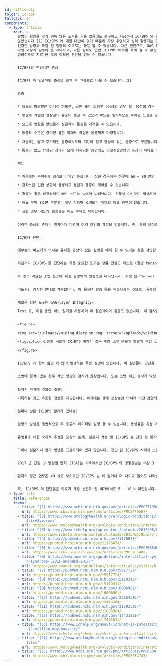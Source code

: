 ```yaml
---
id: difficulty
folder: ic-bps
fallback: en
components:
  - type: article
    text: >-
      발병의 원인을 찾기 위해 많은 노력을 기울 였음에도 불구하고 지금까지 IC/BPS 와 연관 될 수 있는 것은 아무것도 발견되지
      않았습니다.[1] IC/BPS 에 대한 대안이 없기 때문에 가장 유명하고 널리 활용되는 영상법만으로는 정확한 진단을 할 수 없습니다.
      건강한 방광과 파열 된 방광의 이미지는 동일 할 수 있습니다. 다른 한편으로, GAG 층의 부족은 다른 질병을 일으킬 수도 있습니다.
      악성 과정과 감염의 을 제외하고, 다른 상태로 인한 IC/PBS 여부를 배제 할 수 없습니다. 따라서 때로는 IC/BPS 를
      성공적으로 치료 한 후에 정확한 진단을 받을 수 있습니다.


      IC/BPS의 전형적인 증상


      IC/BPS 의 일반적인 증상은 크게 두 그룹으로 나눌 수 있습니다.[2]


      통증


      * 요도와 방광뿐만 아니라 하복부, 골반 또는 회음부 (여성의 경우 질, 남성의 경우 음낭 및 음경)에 통증의 영향을 받을 수 있습니다.

      * 방광에 격렬한 팽창감의 통증이 생길 수 있으며 배뇨는 일시적으로 이러한 느낌을 감소 시킬 수 있습니다.

      * 요도에 영향을 받았을시 성관계시 통증을 가져올 수 있습니다.

      * 통증의 수준은 경미한 불편 함에서 극심한 통증까지 다양합니다.

      * 처음에는 짧고 주기적인 통증에서부터 기간이 길고 증상이 없는 통증으로 구분됩니다. IC/BPS 가 진행됨에 따라 통증이 영구적이 되며 배뇨와의 상관 관계없이 발생할 수 있습니다.

      * 통증이 없고 안정된 상태가 오래 지속되는 동안에도 간질성방광염의 증상이 때때로 재발 할 수 있습니다.


      배뇨


      * 처음에는 주파수가 정상보다 약간 높습니다. 심한 경우에는 하루에 60 ~ 80 번의 배뇨도 가능합니다.

      * 갑작스런 긴급 상황이 발생하고 경련과 통증이 뒤따를 수 있습니다.

      * 경증의 경우 비정상적인 배뇨 빈도는 낮에만 나타납니다. 진행성 야뇨증이 발생하면 배뇨에 대한 필요성이 밤에 여러 번 발생할 수 있습니다.

      * 배뇨 부피 (소변 부분)는 매우 적으며 소비되는 액체의 양과 관련이 있습니다.

      * 심한 경우 배뇨의 필요성은 배뇨 후에도 지속됩니다.


      이러한 증상의 존재는 환자마다 다르며 여러 요인의 영향을 받습니다. 즉, 특정 음식과 음료 섭취, 신체적 및/또는 정신적 스트레스의 양, 소화 장애, 요로 감염 (UTI) 및 (여성의 경우) 월경주기 (증상은 일반적으로 배란 후 악화됨)에 영향을 받을 수 있습니다.


      IC/BPS 진단


      대부분의 비뇨기과 의사는 유사한 증상의 모든 질병을 배제 할 수 있다는 점을 감안할 때 특징적인 증상이 특정 기간 (1.5 ~ 6 개월) 동안 지속되는 경우 상태를 IC/BPS 로 정의합니다. 설문지를 작성하면 증상이 있는지 확인할 수 있습니다. O'Leary-Sant 증상 지수는 가장 자주 사용되는 지수 중 하나입니다.[3] 그러나, 어떤 실험실 테스트 또는 다른 종류의 실험을 통한 IC/BPS 의 여부를 확인할 수 있기 때문에 100% 확신된 진단을 할 수 없습니다. 다행히도, 진단 정제에 사용할 수 있는 보충 검사의 소수 뿐만 아니라, 또한 의료 관행은 최근 몇 년 동안이 분야에서 크게 향상 되었습니다.


      지금까지 IC/BPS 를 진단하는 가장 중요한 도구는 칼륨 민감도 테스트 (일명 Parsons-test 또는 PST)입니다. 이것은 방광에 주입 된 염화칼륨에 의해 생성 된 통증으로 GAG 층이 불충분하다는 것을 확인합니다.[4] (건강한 GAG 층의 경우 심각한 통증이 관찰되지 않았습니다). 그러나 이 방법은 환자가 용액 자체로 인해 심한 통증을 겪고 있다는 점을 감안할 때 불필요하게 침습적 일뿐만 아니라 불쾌함을 제공 합니다. Parsons-test 는 정량적 분석에 대한 정보도 제공하지 않았습니다. 이 민감도 테스트의 이후 버전 (수정 된 Parsons 테스트)에서 방광은 최대 용량을 결정하기 위해 희석 된 염화칼륨 용액으로 채워진 다음 생리적 소금 용액으로 동일한 과정을 반복합니다.


      두 값의 비율은 소변 농도에 대한 방광벽의 민감도를 나타냅니다. 수정 된 Parsons 테스트는 정량적 측정에도 사용할 수 있지만 침습적이고 시간이 많이 걸리며 정확도가 원래 버전보다 높지 않았습니다. 이러한 문제로 인해 최근 가이드 라인에서는 어느 테스트도 권장하지 않습니다.[5],[6]


      리도카인 검사는 반대로 작동합니다. 이 물질은 방광 통을 완화시키는 것으로, 통증의 원인이 방광 자체이기 때문에 주입 된 리도카인은 IC/BPS 의 경우 증상을 완화시킵니다.[7] 이 방법은 칼륨 민감도 테스트보다 확실히 더 편안하지만 침습적이며 정량 분석도 가능하지 않습니다.


      새로운 진단 도구는 GAG-layer Integrity\

      Test 로, 이틀 동안 배뇨 일기를 사용하며 비 침습적이며 통증도 없습니다. 이 검사는 소변 농도와 방광 용량 사이의 상관 관계를 관찰하기 위해 아무것도 주입 할 필요가 없습니다. 용해 된 염의 용액은 이미 소변 형태로 존재합니다. 소금이 포함 된 소변 물질의 농도는 소비되는 액체의 양에 따라 다릅니다. 환자가 최소한의 액체를 소비하는 날에대해각배뇨의양을측정하고, 많은 양의 액체를 소비하는 둘째 날에도 동일하게 배뇨의 양을 측정합니다. 건강한 방광벽의 경우 평균 배뇨량과 액체 섭취량 사이에는 상관 관계가 없습니다. IC/BPS의 초기 단계에서 액체 소비량이 많을수록 소변 비율이 30-50 % 증가합니다. 질병이 진행됨에 따라 그 차이는 50-100 %로 증가합니다. 심한 경우에는 300 ~ 500 %가 될 수 있습니다. 따라서 2 일의 배뇨 일기는 손상된 방광벽을 표시 할뿐만 아니라 손상 정도를 수치 적으로도 설명합니다. 따라서 GAG-layer Integrity Test 는 정량 분석도 가능하게 합니다.


      <figure>

      <img src="/uploads/voiding_diary.sm.png" srcset="/uploads/voiding_diary.png 2x, /uploads/voiding_diary.sm.png 1x" alt="voiding diary"/>

      <figcaption>건강한 사람과 IC/BPS 환자의 경우 주간 소변 부분의 평균과 주간 소변 총량 간의 상관 관계 (그림 참조).</figcaption>

      </figure>


      IC/BPS 와 함께 훨씬 더 많이 발생하는 특정 질병이 있습니다. 이 질병들이 진단을 뒷받침 할 수 있습니다. 이 질병 그룹은 알레르기 증상, 편두통, 과민성 대장 증후군, 자궁 내막증, 외음부 통, 만성 피로 증후군, 쇼그렌 증후군, 공황 장애 및 더 많은 질환으로 구성됩니다.[8]


      소변에 혈액이있는 경우 저압 방광경 검사가 권장됩니다. 또는 소변 세포 검사가 악성 과정의 가능성 (또는 명백한 양성 결과가있는 경우)을 나타내거나, 병용 요법을 받았음에도 불구하고 환자의 상태가 악화되어 검사합니다. 방광암 또는 유사한 증상의 다른 질병이 있는지 여부. 방광 점막 생검은 방광경 영상에서 악성을 나타낼 수있는 영역이 드러나는 경우에만 수행됩니다. 방광경 검사가 악성 종양의 의심을 불러 일으키지 않으면 가장 민감한 비 침습적 방법 인 소변 세포 검사를 수행해야합니다.


      환자의 과거에 경험한 질병\

      기록하는 것도 유용한 정보를 제공합니다. 여기에는 현재 증상뿐만 아니라 이전 감염의 이력, 환자가 겪고있는 기타 질병 (주로 자가 면역 질환 및 소화기 장애에 중점), 복용했거나 이전에 복용 한 약물 및/또는 항생제, 환자의 식단 및 기타 라이프 스타일 특징 및 증상과 위에 설명 된 정보 간의 상관 관계가 포함됩니다.


      얼마나 많은 IC/BPS 환자가 있나요?


      질병의 발생은 일반적으로 두 종류의 데이터로 설명 할 수 있습니다. 발생률은 특정 기간 (일반적으로 1 년) 동안 새로 등록 된 사례를 의미합니다. 반면에 유병률은 특정 시점에 질병에 걸린 사람의 총 수를 의미합니다. 평생 조건으로 보이는 IC/BPS의 경우 후자의 데이터가 적합합니다.


      유병률에 대한 국제적 추정은 증상의 존재, 설문지 작성 및 IC/BPS 로 진단 된 환자에 대한 데이터를 기반으로합니다. IC/BPS 의 영향을받는 사람들의 수는 일반적으로 100,000 명이라고합니다.


      그러나 설문지나 평가 방법은 표준화되어 있지 않습니다. 진단 된 IC/BPS 사례에 초점을 맞춘 의사로부터 수집 한 데이터만을 사용한 특정 연구에서는 유병률이 45-197/100,000 으로 결론을 내 렸습니다.[9] 반면에 전화 조사에서는 IC/BPS 남성 1,900 \~ 4,200/100,000, 여성 2,750 \~ 6350/100,000 으로 추산됩니다. 후자 그룹의 10 %만이 진단을 받았습니다.[10],[11] 이메일을 통한 자체 보고에 기반한 또 다른 연구에 따르면 IC/BPS 는 계산 방법에 따라 258–13,114/100,000 명에게 영향을 미칠 수 있습니다.[12]


      2017 년 간질 성 방광염 협회 (ICA)는 미국에서만 IC/BPS 의 영향을받는 여성 3 \~ 8 백만 명과 남성 1 \~ 4 백만 명이라고보고했습니다.[13] 최근 몇 년 동안이 추정치는 많은 관련 논문과 조직에서 받아 들여진 것 같습니다. 두 값의 평균을 고려할 때 2,400/100,000 의 유병률은 합리적인 계산으로 보입니다.


      환자의 평균 연령은 40 세로 보이지만 IC/BPS 는 더 젊거나 더 나이가 들어도 나타날 수 있습니다.


      즉, IC/BPS 의 진단률은 의료가 가장 선진화 된 국가에서도 5 ~ 10 % 미만입니다. 진단율이 낮은것에 따른 심각성에 다른 장애는 없습니다.
  - type: refs
    title: References
    items:
      - title: "[1] https://www.ncbi.nlm.nih.gov/pmc/articles/PMC5779567/"
        url: https://www.ncbi.nlm.nih.gov/pmc/articles/PMC5779567/
      - title: "[2] https://www.urologyhealth.org/urologic-conditions/interstitial-cyst\
          itis#Symptoms"
        url: https://www.urologyhealth.org/urologic-conditions/interstitial-cystitis#Symptoms
      - title: "[3] https://www.ichelp.org/wp-content/uploads/2015/06/OLeary_Sant.pdf"
        url: https://www.ichelp.org/wp-content/uploads/2015/06/OLeary_Sant.pdf
      - title: "[4] https://pubmed.ncbi.nlm.nih.gov/21176078/"
        url: https://pubmed.ncbi.nlm.nih.gov/21176078/
      - title: "[5] https://www.ncbi.nlm.nih.gov/pmc/articles/PMC5065402/"
        url: https://www.ncbi.nlm.nih.gov/pmc/articles/PMC5065402/
      - title: "[6] https://www.auanet.org/guidelines/interstitial-cystitis/bladder-pai\
          n-syndrome-(2011-amended-2014)"
        url: https://www.auanet.org/guidelines/interstitial-cystitis/bladder-pain-syndrome-(2011-amended-2014)
      - title: "[7] https://pubmed.ncbi.nlm.nih.gov/25917728/"
        url: https://pubmed.ncbi.nlm.nih.gov/25917728/
      - title: "[8] https://pubmed.ncbi.nlm.nih.gov/15119315/"
        url: https://pubmed.ncbi.nlm.nih.gov/15119315/
      - title: "[9] https://pubmed.ncbi.nlm.nih.gov/16006901/"
        url: https://pubmed.ncbi.nlm.nih.gov/16006901/
      - title: "[10] https://pubmed.ncbi.nlm.nih.gov/23164386/"
        url: https://pubmed.ncbi.nlm.nih.gov/23164386/
      - title: "[11] https://pubmed.ncbi.nlm.nih.gov/21683389/"
        url: https://pubmed.ncbi.nlm.nih.gov/21683389/
      - title: "[12] https://pubmed.ncbi.nlm.nih.gov/17431811/"
        url: https://pubmed.ncbi.nlm.nih.gov/17431811/
      - title: "[13] https://www.ichelp.org/about-ic/what-is-interstitial-cystitis/4-to\
          -12-million-may-have-ic/"
        url: https://www.ichelp.org/about-ic/what-is-interstitial-cystitis/4-to-12-million-may-have-ic/
      - title: "[14] https://www.urologyhealth.org/urologic-conditions/interstitial-cys\
          titis"
        url: https://www.urologyhealth.org/urologic-conditions/interstitial-cystitis
      - title: "[15] https://www.ncbi.nlm.nih.gov/pmc/articles/PMC6234747/"
        url: https://www.ncbi.nlm.nih.gov/pmc/articles/PMC6234747/
---
```

